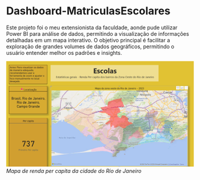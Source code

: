 # Dashboard-MatriculasEscolares

Este projeto foi o meu extensionista da faculdade, aonde pude utilizar Power BI para análise de dados, permitindo a visualização de informações detalhadas em um mapa interativo. O objetivo principal é facilitar a exploração de grandes volumes de dados geográficos, permitindo o usuário entender melhor os padrões e insights.

![Imagem do Projeto](img/Imgprojeto.png)
_Mapa de renda per capita da cidade do Rio de Janeiro_